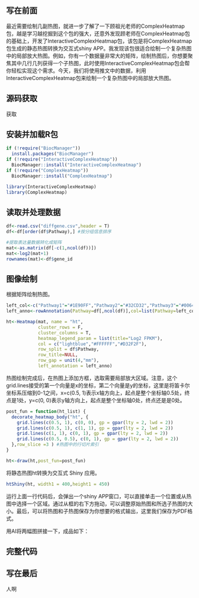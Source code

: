 <a name="XGs8F"></a>
## 写在前面
最近需要绘制几副热图，就进一步了解了一下顾祖光老师的ComplexHeatmap包，越是学习越挖掘到这个包的强大，还意外发现顾老师在ComplexHeatmap包的基础上，开发了InteractiveComplexHeatmap包，该包是将ComplexHeatmap包生成的静态热图转换为交互式shiny APP。我发现该包很适合绘制一个复杂热图中的局部放大热图。例如，你有一个数据量非常大的矩阵，绘制热图后，你想要聚焦其中几行几列获得一个子热图，此时使用InteractiveComplexHeatmap包会帮你轻松实现这个需求。今天，我们将使用推文中的数据，利用InteractiveComplexHeatmap包来绘制一个复杂热图中的局部放大热图。

<a name="HkLgG"></a>
## 源码获取
获取

<a name="bGcOu"></a>
## 安装并加载R包
```r
if (!require("BiocManager"))
  install.packages("BiocManager")
if (!require("InteractiveComplexHeatmap"))
  BiocManager::install("InteractiveComplexHeatmap")
if (!require("ComplexHeatmap"))
  BiocManager::install("ComplexHeatmap")

library(InteractiveComplexHeatmap)
library(ComplexHeatmap)
```
<a name="Zyexi"></a>
## 读取并处理数据
```r
df<-read.csv("diffgene.csv",header = T)
df<-df[order(df$Pathway),] #按分组信息排序

#提取表达量数据转化成矩阵
mat<-as.matrix(df[-c(1,ncol(df))])
mat<-log2(mat+1)
rownames(mat)<-df$gene_id
```
<a name="qNgdS"></a>
## 图像绘制
根据矩阵绘制热图。
```r
left_col<-c("Pathway1"="#1E90FF","Pathway2"="#32CD32","Pathway3"="#006400","Pathway4"="#0000CD","Pathway5"="#FF1493","Pathway6"="#FF8C00","Pathway7"="#B22222")
left_anno<-rowAnnotation(Pathway=df[,ncol(df)],col=list(Pathway=left_col),show_annotation_name=F)

ht<-Heatmap(mat, name = "ht",
            cluster_rows = F,
            cluster_columns = T,
            heatmap_legend_param = list(title="Log2 FPKM"),
            col = c("lightblue","#FFFFFF","#D32F2F"),
            row_split = df$Pathway,
            row_title=NULL,
            row_gap = unit(4,"mm"),
            left_annotation = left_anno)
```
热图绘制完成后，在热图上添加方框，选取需要局部放大区域。注意，这个grid.lines接受的第一个向量是x的坐标，第二个向量是y的坐标，这里是将笛卡尔坐标系压缩到0-1之间，x=c(0.5, 1)表示x轴方向上，起点是整个坐标轴0.5处，终点是1处，y=c(0, 0)表示y轴方向上，起点是整个坐标轴0处，终点还是是0处。
```r
post_fun = function(ht_list) {
  decorate_heatmap_body("ht", {
    grid.lines(c(0.5, 1), c(0, 0), gp = gpar(lty = 2, lwd = 2))
    grid.lines(c(0.5, 1), c(1, 1), gp = gpar(lty = 2, lwd = 2))
    grid.lines(c(1, 1), c(0, 1), gp = gpar(lty = 2, lwd = 2))
    grid.lines(c(0.5, 0.5), c(0, 1), gp = gpar(lty = 2, lwd = 2))
  },row_slice =3 ) #热图中的行切片索引
}

ht<-draw(ht,post_fun=post_fun)
```
将静态热图ht转换为交互式 Shiny 应用。
```r
htShiny(ht, width1 = 400,height1 = 450)
```
运行上面一行代码后，会弹出一个shiny APP窗口，可以直接单击一个位置或从热图中选择一个区域。通过从框的右下方拖动，可以调整原始热图和所选子热图的大小。最后，可以将热图和子热图保存为你想要的格式输出，这里我们保存为PDF格式。

用AI将两幅图拼接一下，成品如下：


<a name="mltRn"></a>
## 完整代码
<a name="DW3aF"></a>
## 写在最后
人啊
